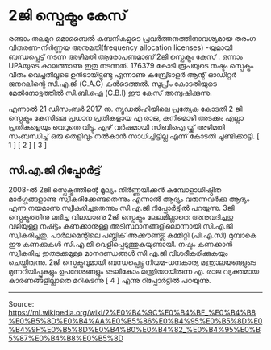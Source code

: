# 2ജി സ്പെക്ട്രം കേസ്

രണ്ടാം തലമുറ മൊബൈൽ കമ്പനികളുടെ പ്രവർത്തനത്തിനാവശ്യമായ തരംഗ വിതരണ-നിർണ്ണയ അനുമതി(frequency allocation licenses) -യുമായി ബന്ധപ്പെട്ട് നടന്ന അഴിമതി ആരോപണമാണ് 2ജി സ്പെക്ട്രം കേസ് . ഒന്നാം UPAയുടെ കാലത്താണു ഇതു നടന്നത്. 176379 കോടി രൂപയുടെ നഷ്ടം സ്പെക്ട്രം വീതം വെച്ചതിലൂടെ ഉൻടായിട്ടുണ്ടു എന്നാണു കമ്പ്ട്രോളർ ആന്റ് ഓഡിറ്റർ ജനറലിന്റെ സി.എ.ജി (C.A.G) കൻടെത്തൽ. സുപ്രീം കോടതിയുടെ മേൽനോട്ടത്തിൽ സി.ബി.ഐ (C.B.I) ഈ കേസ് അന്വഷിക്കുന്നു.

എന്നാൽ 21 ഡിസംബർ 2017 നു. ന്യൂഡൽഹിയിലെ പ്രത്യേക കോടതി 2 ജി സ്പെക്ട്രം കേസിലെ പ്രധാന പ്രതികളായ എ രാജ, കനിമൊഴി അടക്കം എല്ലാ പ്രതികളെയും വെറുതെ വിട്ടു. ഏഴ് വർഷമായി സിബിഐ യ്ക്ക് അഴിമതി സംബന്ധിച്ച് ഒരു തെളിവും നൽകാൻ സാധിച്ചിട്ടില്ല എന്ന് കോടതി ചൂണ്ടിക്കാട്ടി. [ 1 ] [ 2 ] [ 3 ]

## സി.എ.ജി റിപ്പോർട്ട്

2008-ൽ 2ജി സ്പെക്ട്രത്തിന്റെ മൂല്യം നിർണ്ണയിക്കൻ കമ്പോളാധിഷ്ഠിത മാർഗ്ഗങ്ങളാണു സ്വീകരിക്കേണ്ടതെന്നും എന്നാൽ ആദ്യം വരുന്നവർക്കു ആദ്യം എന്ന നയമാണു സ്വീകരിച്ചതെന്നും സി.എ.ജി റിപ്പോർട്ടിൽ പറയുന്നു. 3ജി സ്പെക്ട്രത്തിനു ലഭിച്ച വിലയാണു 2ജി സ്പെക്ട്രം ലേലമില്ലാതെ അനുവദിച്ചതു വഴിയുള്ള നഷ്ട്ടം കണക്കാനുള്ള അടിസ്ഥാനങ്ങളിലൊന്നായി സി.എ.ജി സ്വീകരിച്ചതു. പാർലമെന്റിലെ പബ്ലിക് അക്കൗണ്ട്സ് കമ്മിറ്റി (പി.എ.സി) മുമ്പാകെ ഈ കണക്കുകൾ സി.എ.ജി വെളിപ്പെടുത്തുകയുണ്ടായി. നഷ്ടം കണക്കാൻ സ്വീകരിച്ച ഇതടക്കമുള്ള മാനദണ്ഡങ്ങൾ സി.എ.ജി വിശദീകരിക്കുകയും ചെയ്തിരുന്നു. 2ജി സ്പെക്ട്രവുമായി ബന്ധപ്പെട്ടു നിയമ-ധനകാര്യ മന്ത്രാലയങ്ങളുടെ മുന്നറിയിപ്പുകളും ഉപദേശങ്ങളും ടെലികോം മന്ത്രിയായിരുന്ന എ. രാജ വ്യക്തമായ കാരണങ്ങളില്ലാതെ മറികടന്നു [ 4 ] എന്നു റിപ്പോർട്ടിൽ പറയുന്നു.

---
Source: https://ml.wikipedia.org/wiki/2%E0%B4%9C%E0%B4%BF_%E0%B4%B8%E0%B5%8D%E0%B4%AA%E0%B5%86%E0%B4%95%E0%B5%8D%E0%B4%9F%E0%B5%8D%E0%B4%B0%E0%B4%82_%E0%B4%95%E0%B5%87%E0%B4%B8%E0%B5%8D
